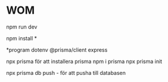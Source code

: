 # WOM


npm run dev

npm install *

*program
dotenv @prisma/client
express


npx prisma för att installera prisma
npm i prisma
npx prisma init

npx prisma db push - för att pusha till databasen